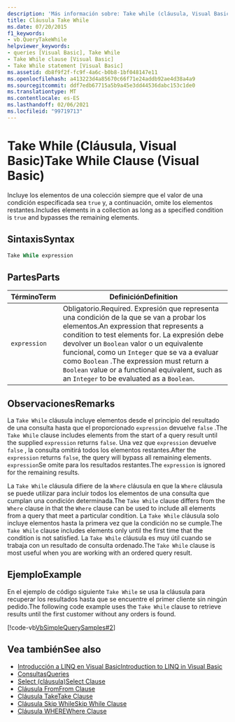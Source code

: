 ```yaml
---
description: 'Más información sobre: Take while (cláusula, Visual Basic)'
title: Cláusula Take While
ms.date: 07/20/2015
f1_keywords:
- vb.QueryTakeWhile
helpviewer_keywords:
- queries [Visual Basic], Take While
- Take While clause [Visual Basic]
- Take While statement [Visual Basic]
ms.assetid: db8f9f2f-fc9f-4a6c-b0b8-1bf048147e11
ms.openlocfilehash: a413223d4a85670c66f71e24addb92ae4d38a4a9
ms.sourcegitcommit: ddf7edb67715a5b9a45e3dd44536dabc153c1de0
ms.translationtype: MT
ms.contentlocale: es-ES
ms.lasthandoff: 02/06/2021
ms.locfileid: "99719713"
---
```

# <a name="take-while-clause-visual-basic"></a><span data-ttu-id="6d056-103">Take While (Cláusula, Visual Basic)</span><span class="sxs-lookup"><span data-stu-id="6d056-103">Take While Clause (Visual Basic)</span></span>

<span data-ttu-id="6d056-104">Incluye los elementos de una colección siempre que el valor de una condición especificada sea `true` y, a continuación, omite los elementos restantes.</span><span class="sxs-lookup"><span data-stu-id="6d056-104">Includes elements in a collection as long as a specified condition is `true` and bypasses the remaining elements.</span></span>  
  
## <a name="syntax"></a><span data-ttu-id="6d056-105">Sintaxis</span><span class="sxs-lookup"><span data-stu-id="6d056-105">Syntax</span></span>  
  
```vb  
Take While expression  
```  
  
## <a name="parts"></a><span data-ttu-id="6d056-106">Partes</span><span class="sxs-lookup"><span data-stu-id="6d056-106">Parts</span></span>  
  
|<span data-ttu-id="6d056-107">Término</span><span class="sxs-lookup"><span data-stu-id="6d056-107">Term</span></span>|<span data-ttu-id="6d056-108">Definición</span><span class="sxs-lookup"><span data-stu-id="6d056-108">Definition</span></span>|  
|---|---|  
|`expression`|<span data-ttu-id="6d056-109">Obligatorio.</span><span class="sxs-lookup"><span data-stu-id="6d056-109">Required.</span></span> <span data-ttu-id="6d056-110">Expresión que representa una condición de la que se van a probar los elementos.</span><span class="sxs-lookup"><span data-stu-id="6d056-110">An expression that represents a condition to test elements for.</span></span> <span data-ttu-id="6d056-111">La expresión debe devolver un `Boolean` valor o un equivalente funcional, como un `Integer` que se va a evaluar como `Boolean` .</span><span class="sxs-lookup"><span data-stu-id="6d056-111">The expression must return a `Boolean` value or a functional equivalent, such as an `Integer` to be evaluated as a `Boolean`.</span></span>|  
  
## <a name="remarks"></a><span data-ttu-id="6d056-112">Observaciones</span><span class="sxs-lookup"><span data-stu-id="6d056-112">Remarks</span></span>  

 <span data-ttu-id="6d056-113">La `Take While` cláusula incluye elementos desde el principio del resultado de una consulta hasta que el proporcionado `expression` devuelve `false` .</span><span class="sxs-lookup"><span data-stu-id="6d056-113">The `Take While` clause includes elements from the start of a query result until the supplied `expression` returns `false`.</span></span> <span data-ttu-id="6d056-114">Una vez que `expression` devuelve `false` , la consulta omitirá todos los elementos restantes.</span><span class="sxs-lookup"><span data-stu-id="6d056-114">After the `expression` returns `false`, the query will bypass all remaining elements.</span></span> <span data-ttu-id="6d056-115">`expression`Se omite para los resultados restantes.</span><span class="sxs-lookup"><span data-stu-id="6d056-115">The `expression` is ignored for the remaining results.</span></span>  
  
 <span data-ttu-id="6d056-116">La `Take While` cláusula difiere de la `Where` cláusula en que la `Where` cláusula se puede utilizar para incluir todos los elementos de una consulta que cumplan una condición determinada.</span><span class="sxs-lookup"><span data-stu-id="6d056-116">The `Take While` clause differs from the `Where` clause in that the `Where` clause can be used to include all elements from a query that meet a particular condition.</span></span> <span data-ttu-id="6d056-117">La `Take While` cláusula solo incluye elementos hasta la primera vez que la condición no se cumple.</span><span class="sxs-lookup"><span data-stu-id="6d056-117">The `Take While` clause includes elements only until the first time that the condition is not satisfied.</span></span> <span data-ttu-id="6d056-118">La `Take While` cláusula es muy útil cuando se trabaja con un resultado de consulta ordenado.</span><span class="sxs-lookup"><span data-stu-id="6d056-118">The `Take While` clause is most useful when you are working with an ordered query result.</span></span>  
  
## <a name="example"></a><span data-ttu-id="6d056-119">Ejemplo</span><span class="sxs-lookup"><span data-stu-id="6d056-119">Example</span></span>  

 <span data-ttu-id="6d056-120">En el ejemplo de código siguiente `Take While` se usa la cláusula para recuperar los resultados hasta que se encuentre el primer cliente sin ningún pedido.</span><span class="sxs-lookup"><span data-stu-id="6d056-120">The following code example uses the `Take While` clause to retrieve results until the first customer without any orders is found.</span></span>  
  
 [!code-vb[VbSimpleQuerySamples#2](~/samples/snippets/visualbasic/VS_Snippets_VBCSharp/VbSimpleQuerySamples/VB/QuerySamples1.vb#2)]  
  
## <a name="see-also"></a><span data-ttu-id="6d056-121">Vea también</span><span class="sxs-lookup"><span data-stu-id="6d056-121">See also</span></span>

- [<span data-ttu-id="6d056-122">Introducción a LINQ en Visual Basic</span><span class="sxs-lookup"><span data-stu-id="6d056-122">Introduction to LINQ in Visual Basic</span></span>](../../programming-guide/language-features/linq/introduction-to-linq.md)
- [<span data-ttu-id="6d056-123">Consultas</span><span class="sxs-lookup"><span data-stu-id="6d056-123">Queries</span></span>](index.md)
- [<span data-ttu-id="6d056-124">Select (cláusula)</span><span class="sxs-lookup"><span data-stu-id="6d056-124">Select Clause</span></span>](select-clause.md)
- [<span data-ttu-id="6d056-125">Cláusula From</span><span class="sxs-lookup"><span data-stu-id="6d056-125">From Clause</span></span>](from-clause.md)
- [<span data-ttu-id="6d056-126">Cláusula Take</span><span class="sxs-lookup"><span data-stu-id="6d056-126">Take Clause</span></span>](take-clause.md)
- [<span data-ttu-id="6d056-127">Cláusula Skip While</span><span class="sxs-lookup"><span data-stu-id="6d056-127">Skip While Clause</span></span>](skip-while-clause.md)
- [<span data-ttu-id="6d056-128">Cláusula WHERE</span><span class="sxs-lookup"><span data-stu-id="6d056-128">Where Clause</span></span>](where-clause.md)
